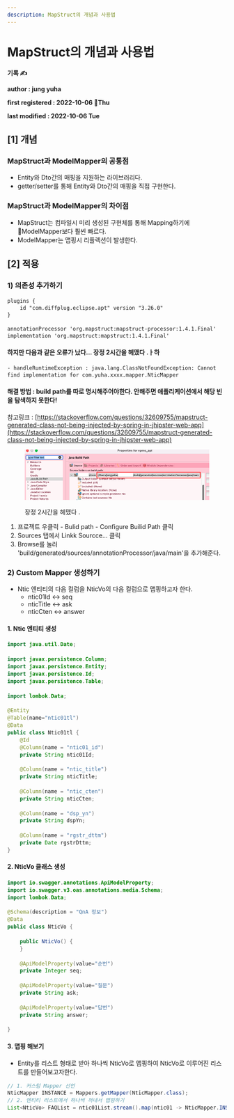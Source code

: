 ```yaml
---
description: MapStruct의 개념과 사용법
---
```


# MapStruct의 개념과 사용법

**기록 ✍️**

**author : jung yuha**

**first registered : 2022-10-06 Thu**

**last modified : 2022-10-06 Tue**

## \[1] 개념

### MapStruct과 ModelMapper의 공통점

* &#x20;Entity와 Dto간의 매핑을 지원하는 라이브러리다.
* getter/setter를 통해 Entity와 Dto간의 매핑을 직접 구현한다.

### MapStruct과 ModelMapper의 차이점

* MapStruct는 컴파일시 미리 생성된 구현체를 통해 Mapping하기에 ModelMapper보다 훨씬 빠르다.
* ModelMapper는 맵핑시 리플렉션이 발생한다.

## \[2] 적용

### 1) 의존성 추가하기

```properties
plugins {
    id "com.diffplug.eclipse.apt" version "3.26.0"
}

annotationProcessor 'org.mapstruct:mapstruct-processor:1.4.1.Final'
implementation 'org.mapstruct:mapstruct:1.4.1.Final'
```

#### 하지만 다음과 같은 오류가 났다... 장정 2시간을 헤맸다 .ㅏ하

```
- handleRuntimeException : java.lang.ClassNotFoundException: Cannot find implementation for com.yuha.xxxx.mapper.NticMapper
```

#### 해결 방법 : build path를 따로 명시해주어야한다. 안해주면 애플리케이션에서 해당 빈을 탐색하지 못한다!

참고링크 : [https://stackoverflow.com/questions/32609755/mapstruct-generated-class-not-being-injected-by-spring-in-jhipster-web-app](https://stackoverflow.com/questions/32609755/mapstruct-generated-class-not-being-injected-by-spring-in-jhipster-web-app)

<figure><img src="../.gitbook/assets/image (1) (1).png" alt=""><figcaption><p> 장정 2시간을 헤맸다 .</p></figcaption></figure>

1. 프로젝트 우클릭 - Bulid path - Configure Builid Path 클릭
2. Sources 탭에서 Linkk Sourcce... 클릭
3. Browse를 눌러 'build/generated/sources/annotationProcessor/java/main'을 추가해준다.

### 2) Custom Mapper 생성하기

* Ntic 엔티티의 다음 컬럼을 NticVo의 다음 컬럼으로 맵핑하고자 한다.
  * ntic01Id <-> seq
  * nticTitle <-> ask
  * nticCten <-> answer

#### 1. Ntic 엔티티 생성

```java
import java.util.Date;

import javax.persistence.Column;
import javax.persistence.Entity;
import javax.persistence.Id;
import javax.persistence.Table;

import lombok.Data;

@Entity
@Table(name="ntic01tl")
@Data
public class Ntic01tl {
    @Id 
    @Column(name = "ntic01_id")		
    private String ntic01Id;
    
    @Column(name = "ntic_title")		
    private String nticTitle;

    @Column(name = "ntic_cten")		
    private String nticCten;
    
    @Column(name = "dsp_yn")		
    private String dspYn;
    
    @Column(name = "rgstr_dttm")		
    private Date rgstrDttm;
}

```

#### 2. NticVo 클래스 생성

```java
import io.swagger.annotations.ApiModelProperty;
import io.swagger.v3.oas.annotations.media.Schema;
import lombok.Data;

@Schema(description = "QnA 정보")
@Data
public class NticVo {

	public NticVo() {
    }
	
	@ApiModelProperty(value="순번")
    private Integer seq;

	@ApiModelProperty(value="질문")
    private String ask;

	@ApiModelProperty(value="답변")
    private String answer;

}
```

#### 3. 맵핑 해보기

* Entity를 리스트 형태로 받아 하나씩 NticVo로 맵핑하여 NticVo로 이루어진 리스트를 만들어보고자한다.

```java
// 1. 커스텀 Mapper 선언
NticMapper INSTANCE = Mappers.getMapper(NticMapper.class);
// 2. 엔티티 리스트에서 하나씩 꺼내서 맵핑하기
List<NticVo> FAQList = ntic01List.stream().map(ntic01 -> NticMapper.INSTANCE.entityToNticVo(ntic01)).collect(Collectors.toList());
```
